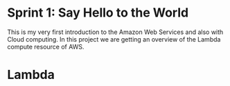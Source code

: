 # Sprint 1: Say Hello to the World

This is my very first introduction to the Amazon Web Services and also with Cloud computing. In this project we are getting an overview of the Lambda compute resource of AWS.

# Lambda
